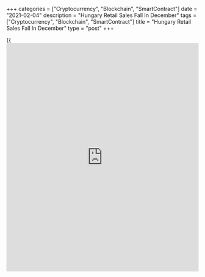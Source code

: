 +++
categories = ["Cryptocurrency", "Blockchain", "SmartContract"]
date = "2021-02-04"
description = "Hungary Retail Sales Fall In December"
tags = ["Cryptocurrency", "Blockchain", "SmartContract"]
title = "Hungary Retail Sales Fall In December"
type = "post"
+++

{{<iframe id="large-banner" src="https://www.bounty.group/#slide=20.0" width="100%" height="600" scrolling="no" style="border: 0px solid rgb(216, 221, 230); border-radius: 3px;">}}

Hungary's retail sales declined at a faster pace in December, figures
from the Hungarian Central Statistical Office showed on Thursday.

Retail sales fell a [calendar](https://www.fintechee.com/web-trader/)-adjusted 4.0 percent year-on-year in
December, following a 0.7 percent decrease in November.

Sales of food products increased 1.9 percent annually in December.

Meanwhile, sales of non-food products declined 9.3 percent and those of
automotive fuel fell 11.9 percent.

The volume of mail order and internet retailing, which accounted for 9.4
percent of all retail sales and involved a wide range of goods, surged
by 24.0 percent yearly in December, continuing a multi-year expansion,
the agency said.

On a seasonally adjusted basis, retail sales volume fell by 0.2 monthly
in December.

On a non-adjusted basis, retail sales fell 3.2 percent annually in
December, following a 0.3 percent decrease in the previous month.

For the January to December period, retail sales fell 0.2 percent.

For comments and feedback [contact](https://www.playgroundfx.com/contact/): editorial@rtt[news](https://www.letsplayfx.com/blog/forex-news-website/).com

[Economic News][1]

 **What parts of the world are seeing the best (and worst) economic
performances lately? Click[here][2] to check out our [Econ Scorecard][2]
and find out! See up-to-the-moment [ranking](https://www.playgroundfx.com/blog/crypto-exchange-ranking/)s for the best and worst
performers in [GDP][3], [unemployment rate][4], [inflation][2] and much
more.**

   1. www.rtt[news](https://www.letsplayfx.com/blog/forex-news-website/).com/Content/EconomicNews.aspx
   2. www.rtt[news](https://www.letsplayfx.com/blog/forex-news-website/).com/economic-scorecard/world-rank/CPI/highest-performance.aspx
   3. www.rtt[news](https://www.letsplayfx.com/blog/forex-news-website/).com/economic-scorecard/world-rank/GDP/highest-performance.aspx
   4. www.rtt[news](https://www.letsplayfx.com/blog/forex-news-website/).com/economic-scorecard/world-rank/unemployment-rate/lowest-performance.aspx